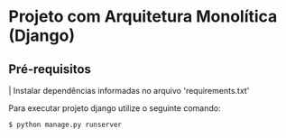 # Projeto com Arquitetura Monolítica (Django) 


## Pré-requisitos
| Instalar dependências informadas no arquivo 'requirements.txt' 


Para executar projeto django utilize o seguinte comando: 


```
$ python manage.py runserver
```
